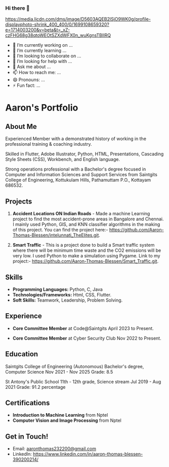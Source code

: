 ### Hi there 👋

https://media.licdn.com/dms/image/D5603AQEB2lSjO9WK0g/profile-displayphoto-shrink_400_400/0/1699108659320?e=1714003200&v=beta&t=_xZ-czFHG68g38qtoWEOtSZXdWFX0n_wuKgnsTBIIRQ

- 🔭 I’m currently working on ...
- 🌱 I’m currently learning ...
- 👯 I’m looking to collaborate on ...
- 🤔 I’m looking for help with ...
- 💬 Ask me about ...
- 📫 How to reach me: ...
- 😄 Pronouns: ...
- ⚡ Fun fact: ...

# Aaron's Portfolio
## About Me

Experienced Member with a demonstrated history of working in the professional training & coaching industry. 

Skilled in Flutter, Adobe Illustrator, Python, HTML, Presentations, Cascading Style Sheets (CSS), Workbench, and English language. 

Strong operations professional with a Bachelor's degree focused in Computer and Information Sciences and Support Services from Saintgits College of Engineering, Kottukulam Hills, Pathamuttam P.O., Kottayam 686532.

## Projects

1. **Accident Locations ON Indian Roads** - Made a machine Learning project to find the most accident-prone areas in Bangalore and Chennai. I mainly used Python, GIS, and KNN classifier algorithms in the making of this project. You can find the project here:- https://github.com/Aaron-Thomas-Blessen/intelunnati_TheElites.git.

2. **Smart Traffic** - This is a project done to build a Smart traffic system where there will be minimum time waste and the CO2 emissions will be very low. I used Python to make a simulation using Pygame. Link to my project:- https://github.com/Aaron-Thomas-Blessen/Smart_Traffic.git.

## Skills

- **Programming Languages:** Python, C, Java
- **Technologies/Frameworks:** Html, CSS, Flutter.
- **Soft Skills:** Teamwork, Leadership, Problem Solving.

## Experience

- **Core Committee Member** at Code@Saintgits April 2023 to Present.

- **Core Committee Member** at Cyber Security Club Nov 2022 to Present.

## Education

Saintgits College of Engineering (Autonomous)
Bachelor's degree, Computer Science
Nov 2021 - Nov 2025
Grade: 8.5

St Antony's Public School
11th - 12th grade, Science stream
Jul 2019 - Aug 2021
Grade: 91.2 percentage

## Certifications

- **Introduction to Machine Learning** from Nptel 
- **Computer Vision and Image Processing** from Nptel

## Get in Touch!

- Email: aaronthomas232200@gmail.com
- LinkedIn: https://www.linkedin.com/in/aaron-thomas-blessen-390200214/
